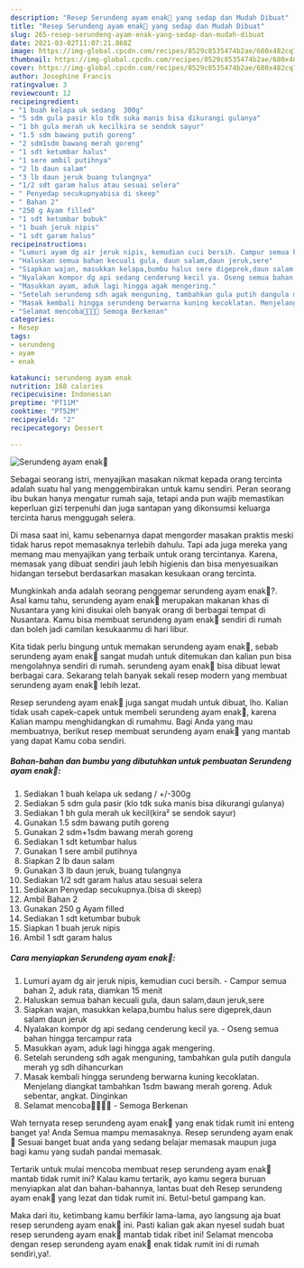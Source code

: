 ```yaml
---
description: "Resep Serundeng ayam enak🍲 yang sedap dan Mudah Dibuat"
title: "Resep Serundeng ayam enak🍲 yang sedap dan Mudah Dibuat"
slug: 265-resep-serundeng-ayam-enak-yang-sedap-dan-mudah-dibuat
date: 2021-03-02T11:07:21.868Z
image: https://img-global.cpcdn.com/recipes/8529c8535474b2ae/680x482cq70/serundeng-ayam-enak🍲-foto-resep-utama.jpg
thumbnail: https://img-global.cpcdn.com/recipes/8529c8535474b2ae/680x482cq70/serundeng-ayam-enak🍲-foto-resep-utama.jpg
cover: https://img-global.cpcdn.com/recipes/8529c8535474b2ae/680x482cq70/serundeng-ayam-enak🍲-foto-resep-utama.jpg
author: Josephine Francis
ratingvalue: 3
reviewcount: 12
recipeingredient:
- "1 buah kelapa uk sedang  300g"
- "5 sdm gula pasir klo tdk suka manis bisa dikurangi gulanya"
- "1 bh gula merah uk kecilkira se sendok sayur"
- "1.5 sdm bawang putih goreng"
- "2 sdm1sdm bawang merah goreng"
- "1 sdt ketumbar halus"
- "1 sere ambil putihnya"
- "2 lb daun salam"
- "3 lb daun jeruk buang tulangnya"
- "1/2 sdt garam halus atau sesuai selera"
- " Penyedap secukupnyabisa di skeep"
- " Bahan 2"
- "250 g Ayam filled"
- "1 sdt ketumbar bubuk"
- "1 buah jeruk nipis"
- "1 sdt garam halus"
recipeinstructions:
- "Lumuri ayam dg air jeruk nipis, kemudian cuci bersih. Campur semua bahan 2, aduk rata, diamkan 15 menit"
- "Haluskan semua bahan kecuali gula, daun salam,daun jeruk,sere"
- "Siapkan wajan, masukkan kelapa,bumbu halus sere digeprek,daun salam daun jeruk"
- "Nyalakan kompor dg api sedang cenderung kecil ya. Oseng semua bahan hingga tercampur rata"
- "Masukkan ayam, aduk lagi hingga agak mengering."
- "Setelah serundeng sdh agak menguning, tambahkan gula putih dangula merah yg sdh dihancurkan"
- "Masak kembali hingga serundeng berwarna kuning kecoklatan. Menjelang diangkat tambahkan 1sdm bawang merah goreng. Aduk sebentar, angkat. Dinginkan"
- "Selamat mencoba🙏🙏😃😃 Semoga Berkenan"
categories:
- Resep
tags:
- serundeng
- ayam
- enak

katakunci: serundeng ayam enak 
nutrition: 168 calories
recipecuisine: Indonesian
preptime: "PT11M"
cooktime: "PT52M"
recipeyield: "2"
recipecategory: Dessert

---
```



![Serundeng ayam enak🍲](https://img-global.cpcdn.com/recipes/8529c8535474b2ae/680x482cq70/serundeng-ayam-enak🍲-foto-resep-utama.jpg)

Sebagai seorang istri, menyajikan masakan nikmat kepada orang tercinta adalah suatu hal yang menggembirakan untuk kamu sendiri. Peran seorang ibu bukan hanya mengatur rumah saja, tetapi anda pun wajib memastikan keperluan gizi terpenuhi dan juga santapan yang dikonsumsi keluarga tercinta harus menggugah selera.

Di masa  saat ini, kamu sebenarnya dapat mengorder masakan praktis meski tidak harus repot memasaknya terlebih dahulu. Tapi ada juga mereka yang memang mau menyajikan yang terbaik untuk orang tercintanya. Karena, memasak yang dibuat sendiri jauh lebih higienis dan bisa menyesuaikan hidangan tersebut berdasarkan masakan kesukaan orang tercinta. 



Mungkinkah anda adalah seorang penggemar serundeng ayam enak🍲?. Asal kamu tahu, serundeng ayam enak🍲 merupakan makanan khas di Nusantara yang kini disukai oleh banyak orang di berbagai tempat di Nusantara. Kamu bisa membuat serundeng ayam enak🍲 sendiri di rumah dan boleh jadi camilan kesukaanmu di hari libur.

Kita tidak perlu bingung untuk memakan serundeng ayam enak🍲, sebab serundeng ayam enak🍲 sangat mudah untuk ditemukan dan kalian pun bisa mengolahnya sendiri di rumah. serundeng ayam enak🍲 bisa dibuat lewat berbagai cara. Sekarang telah banyak sekali resep modern yang membuat serundeng ayam enak🍲 lebih lezat.

Resep serundeng ayam enak🍲 juga sangat mudah untuk dibuat, lho. Kalian tidak usah capek-capek untuk membeli serundeng ayam enak🍲, karena Kalian mampu menghidangkan di rumahmu. Bagi Anda yang mau membuatnya, berikut resep membuat serundeng ayam enak🍲 yang mantab yang dapat Kamu coba sendiri.

<!--inarticleads1-->

##### Bahan-bahan dan bumbu yang dibutuhkan untuk pembuatan Serundeng ayam enak🍲:

1. Sediakan 1 buah kelapa uk sedang / +/-300g
1. Sediakan 5 sdm gula pasir (klo tdk suka manis bisa dikurangi gulanya)
1. Sediakan 1 bh gula merah uk kecil(kira² se sendok sayur)
1. Gunakan 1.5 sdm bawang putih goreng
1. Gunakan 2 sdm+1sdm bawang merah goreng
1. Sediakan 1 sdt ketumbar halus
1. Gunakan 1 sere ambil putihnya
1. Siapkan 2 lb daun salam
1. Gunakan 3 lb daun jeruk, buang tulangnya
1. Sediakan 1/2 sdt garam halus atau sesuai selera
1. Sediakan  Penyedap secukupnya.(bisa di skeep)
1. Ambil  Bahan 2
1. Gunakan 250 g Ayam filled
1. Sediakan 1 sdt ketumbar bubuk
1. Siapkan 1 buah jeruk nipis
1. Ambil 1 sdt garam halus




<!--inarticleads2-->

##### Cara menyiapkan Serundeng ayam enak🍲:

1. Lumuri ayam dg air jeruk nipis, kemudian cuci bersih. - Campur semua bahan 2, aduk rata, diamkan 15 menit
1. Haluskan semua bahan kecuali gula, daun salam,daun jeruk,sere
1. Siapkan wajan, masukkan kelapa,bumbu halus sere digeprek,daun salam daun jeruk
1. Nyalakan kompor dg api sedang cenderung kecil ya. - Oseng semua bahan hingga tercampur rata
1. Masukkan ayam, aduk lagi hingga agak mengering.
1. Setelah serundeng sdh agak menguning, tambahkan gula putih dangula merah yg sdh dihancurkan
1. Masak kembali hingga serundeng berwarna kuning kecoklatan. Menjelang diangkat tambahkan 1sdm bawang merah goreng. Aduk sebentar, angkat. Dinginkan
1. Selamat mencoba🙏🙏😃😃 - Semoga Berkenan




Wah ternyata resep serundeng ayam enak🍲 yang enak tidak rumit ini enteng banget ya! Anda Semua mampu memasaknya. Resep serundeng ayam enak🍲 Sesuai banget buat anda yang sedang belajar memasak maupun juga bagi kamu yang sudah pandai memasak.

Tertarik untuk mulai mencoba membuat resep serundeng ayam enak🍲 mantab tidak rumit ini? Kalau kamu tertarik, ayo kamu segera buruan menyiapkan alat dan bahan-bahannya, lantas buat deh Resep serundeng ayam enak🍲 yang lezat dan tidak rumit ini. Betul-betul gampang kan. 

Maka dari itu, ketimbang kamu berfikir lama-lama, ayo langsung aja buat resep serundeng ayam enak🍲 ini. Pasti kalian gak akan nyesel sudah buat resep serundeng ayam enak🍲 mantab tidak ribet ini! Selamat mencoba dengan resep serundeng ayam enak🍲 enak tidak rumit ini di rumah sendiri,ya!.

